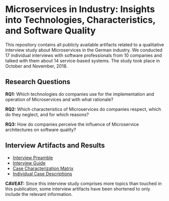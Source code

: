 # Microservices in Industry: Insights into Technologies, Characteristics, and Software Quality

This repository contains all publicly available artifacts related to a qualitative interview study about Microservices in the German industry. We conducted 17 individual interviews with software professionals from 10 companies and talked with them about 14 service-based systems. The study took place in October and November, 2018.

## Research Questions

**RQ1:** Which technologies do companies use for the implementation and operation of Microservices and with what rationale?

**RQ2:** Which characteristics of Microservices do companies respect, which do they neglect, and for which reasons?

**RQ3:** How do companies perceive the influence of Microservice architectures on software quality?

## Interview Artifacts and Results

* [Interview Preamble](interview-preamble.md)
* [Interview Guide](interview-guide.md)
* [Case Characterization Matrix](case-characterization-matrix.xlsx)
* [Individual Case Descriptions](case-descriptions/README.md)

**CAVEAT:** Since this interview study comprises more topics than touched in this publication, some interview artifacts have been shortened to only include the relevant information.